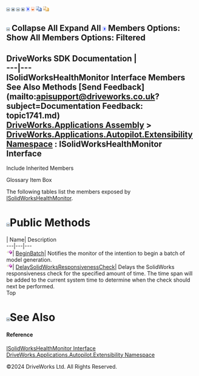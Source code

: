 ![](dotnetimages/collapse.gif) ![](dotnetimages/expand.gif) ![](dotnetimages/collapse.gif) ![](dotnetimages/expand.gif) ![](dotnetimages/drpdown.gif) ![](dotnetimages/drpdown_orange.gif) ![](dotnetimages/copycode.gif) ![](dotnetimages/copycodeHighlight.gif)

![](dotnetimages/collapse.gif) Collapse All Expand All ![](dotnetimages/drpdown.gif) Members Options: Show All  Members Options: Filtered   
---  
DriveWorks SDK Documentation  |   
---|---  
ISolidWorksHealthMonitor Interface Members   
See Also Methods [Send Feedback](mailto:apisupport@driveworks.co.uk?subject=Documentation Feedback: topic1741.md)  
[DriveWorks.Applications Assembly](topic13.md) > [DriveWorks.Applications.Autopilot.Extensibility Namespace](topic1633.md) : ISolidWorksHealthMonitor Interface  
---  
  
Include Inherited Members    


Glossary Item Box

The following tables list the members exposed by [ISolidWorksHealthMonitor](topic1741.md).

# ![](dotnetimages/collapse.gif)Public Methods

| Name| Description  
---|---|---  
![ Method](dotnetimages/Method.gif)| [BeginBatch](topic1746.md)| Notifies the monitor of the intention to begin a batch of model generation.   
![ Method](dotnetimages/Method.gif)| [DelaySolidWorksResponsivenessCheck](topic1747.md)| Delays the SolidWorks responsiveness check for the specified amount of time. The time span will be added to the current system time to determine when the check should next be performed.   
Top

# ![](dotnetimages/collapse.gif)See Also

#### Reference

[ISolidWorksHealthMonitor Interface](topic1741.md)   
[DriveWorks.Applications.Autopilot.Extensibility Namespace](topic1633.md)

©2024 DriveWorks Ltd. All Rights Reserved.
